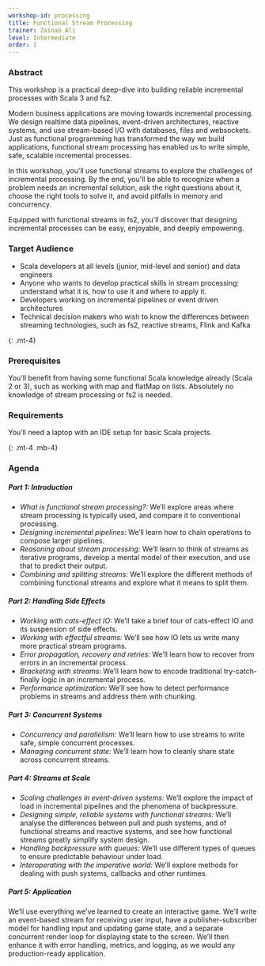 ```yaml
---
workshop-id: processing
title: Functional Stream Processing
trainer: Zainab Ali
level: Intermediate 
order: 1
---
```


### Abstract

This workshop is a practical deep-dive into building reliable incremental processes with Scala 3 and fs2.

Modern business applications are moving towards incremental processing. We design realtime data pipelines, event-driven architectures, reactive systems, and use stream-based I/O with databases, files and websockets. Just as functional programming has transformed the way we build applications, functional stream processing has enabled us to write simple, safe, scalable incremental processes.

In this workshop, you'll use functional streams to explore the challenges of incremental processing. By the end, you'll be able to recognize when a problem needs an incremental solution, ask the right questions about it, choose the right tools to solve it, and avoid pitfalls in memory and concurrency.

Equipped with functional streams in fs2, you'll discover that designing incremental processes can be easy, enjoyable, and deeply empowering.

### Target Audience

- Scala developers at all levels (junior, mid-level and senior) and data engineers
- Anyone who wants to develop practical skills in stream processing: understand what it is, how to use it and where to apply it.
- Developers working on incremental pipelines or event driven architectures 
- Technical decision makers who wish to know the differences between streaming technologies, such as fs2, reactive streams, Flink and Kafka

{: .mt-4}
### Prerequisites

You'll benefit from having some functional Scala knowledge already (Scala 2 or 3), such as working with map and flatMap on lists. Absolutely no knowledge of stream processing or fs2 is needed.

### Requirements

You’ll need a laptop with an IDE setup for basic Scala projects.

{: .mt-4 .mb-4}
### Agenda

##### Part 1: Introduction
- <i>What is functional stream processing?:</i> We’ll explore areas where stream processing is typically used, and compare it to conventional processing.
- <i>Designing incremental pipelines:</i> We’ll learn how to chain operations to compose larger pipelines.
- <i>Reasoning about stream processing:</i> We’ll learn to think of streams as iterative programs, develop a mental model of their execution, and use that to predict their output.
- <i>Combining and splitting streams:</i> We’ll explore the different methods of combining functional streams and explore what it means to split them.

##### Part 2: Handling Side Effects
- <i>Working with cats-effect IO:</i> We’ll take a brief tour of cats-effect IO and its suspension of side effects.
- <i>Working with effectful streams:</i> We’ll see how IO lets us write many more practical stream programs.
- <i>Error propagation, recovery and retries:</i> We’ll learn how to recover from errors in an incremental process.
- <i>Bracketing with streams:</i> We’ll learn how to encode traditional try-catch-finally logic in an incremental process.
- <i>Performance optimization:</i> We’ll see how to detect performance problems in streams and address them with chunking.

##### Part 3: Concurrent Systems
- <i>Concurrency and parallelism:</i> We’ll learn how to use streams to write safe, simple concurrent processes.
- <i>Managing concurrent state:</i> We’ll learn how to cleanly share state across concurrent streams.

##### Part 4: Streams at Scale
- <i>Scaling challenges in event-driven systems:</i> We’ll explore the impact of load in incremental pipelines and the phenomena of backpressure.
- <i>Designing simple, reliable systems with functional streams:</i> We’ll analyse the differences between pull and push systems, and of functional streams and reactive systems, and see how functional streams greatly simplify system design.
- <i>Handling backpressure with queues:</i> We’ll use different types of queues to ensure predictable behaviour under load.
- <i>Interoperating with the imperative world:</i> We’ll explore methods for dealing with push systems, callbacks and other runtimes. 

##### Part 5: Application
We’ll use everything we’ve learned to create an interactive game. We’ll write an event-based stream for receiving user input, have a publisher-subscriber model for handling input and updating game state, and a separate concurrent render loop for displaying state to the screen. We’ll then enhance it with error handling, metrics, and logging, as we would any production-ready application.

